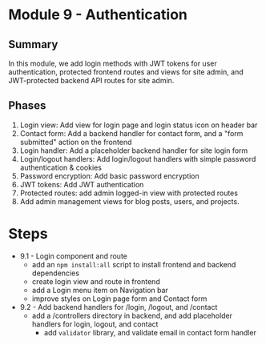 # Module 9 - Authentication

## Summary

In this module, we add login methods with JWT tokens for user authentication, protected frontend routes and views for site admin, and JWT-protected backend API routes for site admin.

## Phases

1. Login view: Add view for login page and login status icon on header bar
2. Contact form: Add a backend handler for contact form, and a "form submitted" action on the frontend
3. Login handler: Add a placeholder backend handler for site login form
4. Login/logout handlers: Add login/logout handlers with simple password authentication & cookies
5. Password encryption: Add basic password encryption
6. JWT tokens: Add JWT authentication
7. Protected routes: add admin logged-in view with protected routes
8. Add admin management views for blog posts, users, and projects.

# Steps

- 9.1 - Login component and route
  - add an `npm install:all` script to install frontend and backend dependencies
  - create login view and route in frontend
  - add a Login menu item on Navigation bar
  - improve styles on Login page form and Contact form
- 9.2 - Add backend handlers for /login, /logout, and /contact
  - add a /controllers directory in backend, and add placeholder handlers for login, logout, and contact
    - add `validator` library, and validate email in contact form handler
